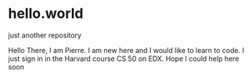# hello.world
just another repository

Hello There, I am Pierre. I am new here and I would like to learn to code. I just sign in in the Harvard course CS 50 on EDX.
Hope I could help here soon 
